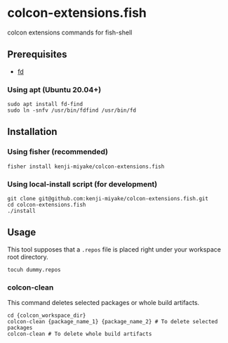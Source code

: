 # colcon-extensions.fish

colcon extensions commands for fish-shell

## Prerequisites

- [fd](https://github.com/sharkdp/fd)

### Using apt (Ubuntu 20.04+)

```fish
sudo apt install fd-find
sudo ln -snfv /usr/bin/fdfind /usr/bin/fd
```

## Installation

### Using fisher (recommended)

```fish
fisher install kenji-miyake/colcon-extensions.fish
```

### Using local-install script (for development)

```fish
git clone git@github.com:kenji-miyake/colcon-extensions.fish.git
cd colcon-extensions.fish
./install
```

## Usage

This tool supposes that a `.repos` file is placed right under your workspace root directory.

```fish
tocuh dummy.repos
```

### colcon-clean

This command deletes selected packages or whole build artifacts.

```fish
cd {colcon_workspace_dir}
colcon-clean {package_name_1} {package_name_2} # To delete selected packages
colcon-clean # To delete whole build artifacts
```
